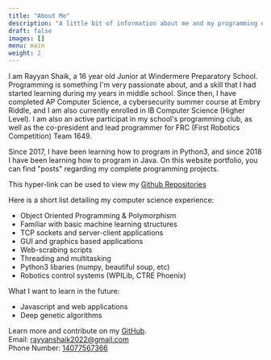 ```yaml
---
title: "About Me"
description: "A little bit of information about me and my programming experience."
draft: false
images: []
menu: main
weight: 2
---
```


I am Rayyan Shaik, a 16 year old Junior at Windermere Preparatory School. Programming is something I'm very passionate about, and a skill that I had started learning during my years in middle school. Since then, I have completed AP Computer Science, a cybersecurity summer course at Embry Riddle, and I am also currently enrolled in IB Computer Science (Higher Level). I am also an active participat in my school's programming club, as well as the co-president and lead programmer for FRC (First Robotics Competition) Team 1649. 

Since 2017, I have been learning how to program in Python3, and since 2018 I have been learning how to program in Java. On this website portfolio, you can find "posts" regarding my complete programming projects. 

This hyper-link can be used to view my [Github Repositories](https://github.com/rayyanshaik2022?tab=repositories)

Here is a short list detailing my computer science experience:

* Object Oriented Programming & Polymorphism
* Familiar with basic machine learning structures
* TCP sockets and server-client applications
* GUI and graphics based applications
* Web-scrabing scripts
* Threading and multitasking
* Python3 libaries (numpy, beautiful soup, etc)
* Robotics control systems (WPILib, CTRE Phoenix)

What I want to learn in the future:
* Javascript and web applications
* Deep genetic algorithms

Learn more and contribute on my [GitHub](https://github.com/rayyanshaik2022?tab=repositories).  
Email: [rayyanshaik2022@gmail.com]()  
Phone Number: [14077567366]()